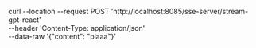curl --location --request POST 'http://localhost:8085/sse-server/stream-gpt-react' \
--header 'Content-Type: application/json' \
--data-raw '{"content": "blaaa"}'